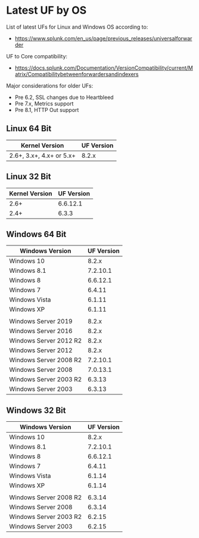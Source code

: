 # Latest UF by OS

List of latest UFs for Linux and Windows OS according to:

- https://www.splunk.com/en_us/page/previous_releases/universalforwarder

UF to Core compatibility:

- https://docs.splunk.com/Documentation/VersionCompatibility/current/Matrix/Compatibilitybetweenforwardersandindexers

Major considerations for older UFs:

- Pre 6.2, SSL changes due to Heartbleed
- Pre 7.x, Metrics support
- Pre 8.1, HTTP Out support

## Linux 64 Bit

| Kernel Version | UF Version |
| -------------- | ---------- |
| 2.6+, 3.x+, 4.x+ or 5.x+ | 8.2.x |

## Linux 32 Bit

| Kernel Version | UF Version |
| -------------- | ---------- |
| 2.6+ | 6.6.12.1 |
| 2.4+ | 6.3.3    |

## Windows 64 Bit

| Windows Version | UF Version |
| --------------- | ---------- |
| Windows 10    | 8.2.x    |
| Windows 8.1   | 7.2.10.1 |
| Windows 8     | 6.6.12.1 |
| Windows 7     | 6.4.11   |
| Windows Vista | 6.1.11   |
| Windows XP    | 6.1.11   |
| | |
| Windows Server 2019    | 8.2.x     |
| Windows Server 2016    | 8.2.x     |
| Windows Server 2012 R2 | 8.2.x     |
| Windows Server 2012    | 8.2.x     |
| Windows Server 2008 R2 | 7.2.10.1  |
| Windows Server 2008    | 7.0.13.1  |
| Windows Server 2003 R2 | 6.3.13    |
| Windows Server 2003    | 6.3.13    |

## Windows 32 Bit

| Windows Version | UF Version |
| --------------- | ---------- |
| Windows 10    | 8.2.x |
| Windows 8.1   | 7.2.10.1 |
| Windows 8     | 6.6.12.1 |
| Windows 7     | 6.4.11 |
| Windows Vista | 6.1.14 |
| Windows XP    | 6.1.14 |
| | |
| Windows Server 2008 R2 | 6.3.14 |
| Windows Server 2008    | 6.3.14 |
| Windows Server 2003 R2 | 6.2.15 |
| Windows Server 2003    | 6.2.15 |
